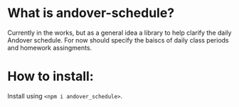 # What is andover-schedule?
Currently in the works, but as a general idea a library to help clarify the daily Andover schedule. For now should specify the baiscs of daily class periods and homework assingments.

# How to install:
Install using `<npm i andover_schedule>`.
